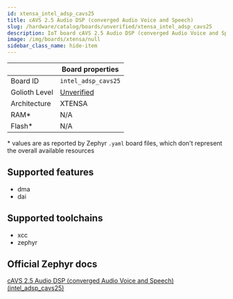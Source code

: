 ```yaml
---
id: xtensa_intel_adsp_cavs25
title: cAVS 2.5 Audio DSP (converged Audio Voice and Speech)
slug: /hardware/catalog/boards/unverified/xtensa_intel_adsp_cavs25
description: IoT board cAVS 2.5 Audio DSP (converged Audio Voice and Speech), compatible with Golioth at unverified level.
image: /img/boards/xtensa/null
sidebar_class_name: hide-item
---
```


[//]: # (This is an auto-generated file, do not edit! Changes to it will be lost upon re-generation)



|                | Board properties     |
| -------------  | -------------------- |
| Board ID       | `intel_adsp_cavs25` |
| Golioth Level  | [Unverified](/hardware#unverified-boards) |
| Architecture   | XTENSA |
| RAM*           | N/A |
| Flash*         | N/A |

\* values are as reported by Zephyr `.yaml` board files, which don't represent the overall available resources



## Supported features

* dma
* dai

## Supported toolchains

* xcc
* zephyr

## Official Zephyr docs

[cAVS 2.5 Audio DSP (converged Audio Voice and Speech) (intel_adsp_cavs25)](https://docs.zephyrproject.org/latest/boards/xtensa/intel_adsp_cavs25/doc/index.html)
